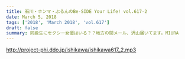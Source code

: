 ```yaml
---
title: 石川・ホンマ・ぶるんのBe-SIDE Your Life! vol.617-2
date: March 5, 2018
tags: ['2018', 'March 2018', 'vol.617']
draft: false
summary: 同級生にセクシー女優はいる？？地方の闇メール、沢山届いてます。MIURA
---
```


http://project-phi.ddo.jp/ishikawa/ishikawa617_2.mp3